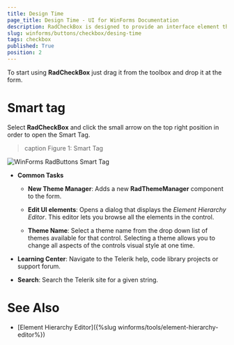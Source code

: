 ```yaml
---
title: Design Time
page_title: Design Time - UI for WinForms Documentation
description: RadCheckBox is designed to provide an interface element that can represent an On or Off state using a check mark.
slug: winforms/buttons/checkbox/desing-time
tags: checkbox
published: True
position: 2
---
```


To start using __RadCheckBox__ just drag it from the toolbox and drop it at the form.

# Smart tag

Select __RadCheckBox__ and click the small arrow on the top right position in order to open the Smart Tag.

>caption Figure 1: Smart Tag

![WinForms RadButtons Smart Tag](images/buttons-checkbox-desing-time001.png)

* __Common Tasks__

	* __New Theme Manager__: Adds a new __RadThemeManager__ component to the form.

	* __Edit UI elements__: Opens a dialog that displays the *Element Hierarchy Editor*. This editor lets you browse all the elements in the control.

	* __Theme Name__: Select a theme name from the drop down list of themes available for that control. Selecting a theme allows you to change all aspects of the controls visual style at one time.

* __Learning Center__: Navigate to the Telerik help, code library projects or support forum.

* __Search__: Search the Telerik site for a given string.

# See Also

* [Element Hierarchy Editor]({%slug winforms/tools/element-hierarchy-editor%})



